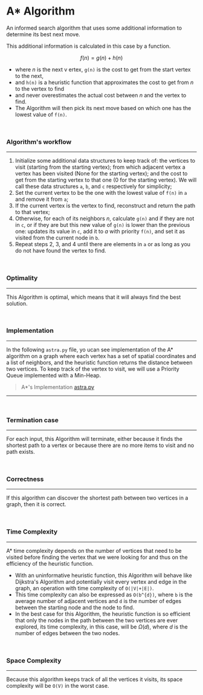 # A* Algorithm

An informed search algorithm that uses some additional information to determine its best next move. <br/>

This additional information is calculated in this case by a function. 

<div align="center"> 

```math
  f(n)=g(n)+h(n)
```
</div>

- where $n$ is the next v ertex, `g(n)` is the cost to get from the start vertex to the next, 
- and `h(n)` is a heuristic function that approximates the cost to get from $n$ to the vertex to find
- and never overestimates the actual cost between $n$ and the vertex to find. 
- The Algorithm will then pick its next move based on which one has the lowest value of `f(n)`.




<br>

### **Algorithm's workflow**
---
1. Initialize some additional data structures to keep track of: the vertices to visit (starting from the starting vertex); from which adjacent vertex a vertex has been visited (None for the starting vertex); and the cost to get from the starting vertex to that one (0 for the starting vertex). We will call these data structures `a`, `b`, and `c` respectively for simplicity;
2. Set the current vertex to be the one with the lowest value of `f(n)` in `a` and remove it from `a`;
3. If the current vertex is the vertex to find, reconstruct and return the path to that vertex;
4. Otherwise, for each of its neighbors $n$, calculate `g(n)` and if they are not in `c`, or if they are but this new value of `g(n)` is lower than the previous one: updates its value in `c`, add it to $a$ with priority `f(n)`, and set it as visited from the current node in `b`.
5. Repeat steps 2, 3, and 4 until there are elements in `a` or as long as you do not have found the vertex to find.

<br>

### **Optimality**
---

This Algorithm is optimal, which means that it will always find the best solution.


<br>

### **Implementation**
---

In the following `astra.py` file, yo ucan see implementation of the A* algorithm on a graph where each vertex has a set of spatial coordinates and a list of neighbors, and the heuristic function returns the distance between two vertices. To keep track of the vertex to visit, we will use a Priority Queue implemented with a Min-Heap.


> A*'s Implementation [astra.py](./astar.py)


---

<br>

### **Termination case**
---

For each input, this Algorithm will terminate, either because it finds the shortest path to a vertex or because there are no more items to visit and no path exists.

<br>

### **Correctness**
---

If this algorithm can discover the shortest path between two vertices in a graph, then it is correct.

<br>

### **Time Complexity**
---

A* time complexity depends on the number of vertices that need to be visited before finding the vertex that we were looking for and thus on the efficiency of the heuristic function.

- With an uninformative heuristic function, this Algorithm will behave like Dijkstra's Algorithm and potentially visit every vertex and edge in the graph, an operation with time complexity of `O(|V|+|E|)`. 
- This time complexity can also be expressed as `O(b^{d})`, where `b` is the average number of adjacent vertices and `d` is the number of edges between the starting node and the node to find.
- In the best case for this Algorithm, the heuristic function is so efficient that only the nodes in the path between the two vertices are ever explored, its time complexity, in this case, will be $Ω(d)$, where $d$ is the number of edges between the two nodes.


<br>

### **Space Complexity**
---

Because this algorithm keeps track of all the vertices it visits, its space complexity will be `O(V)` in the worst case.
